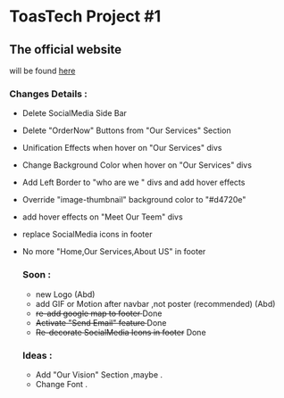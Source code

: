 # ToasTech Project #1

## The official website
will be found [here](http://ToasTech.SyrianPioneer.com)

### Changes Details :

+ Delete SocialMedia Side Bar 
+ Delete "OrderNow" Buttons from "Our Services" Section 
+ Unification Effects when hover on "Our Services" divs
+ Change Background Color when hover on "Our Services" divs
+ Add Left Border to "who are we " divs and add hover effects 
+ Override "image-thumbnail" background color to "#d4720e"
+ add hover effects on "Meet Our Teem" divs 
+ replace SocialMedia icons in footer
+ No more "Home,Our Services,About US" in footer

  ### Soon :
  + new Logo (Abd)
  + add GIF or Motion after navbar ,not poster (recommended) (Abd)
  + <s>re-add google map to footer </s> Done
  + <s>Activate "Send Email" feature </s> Done
  + <s>Re-decorate SocialMedia Icons in footer</s> Done
  
  ### Ideas :
  + Add "Our Vision" Section ,maybe .
  + Change Font .
